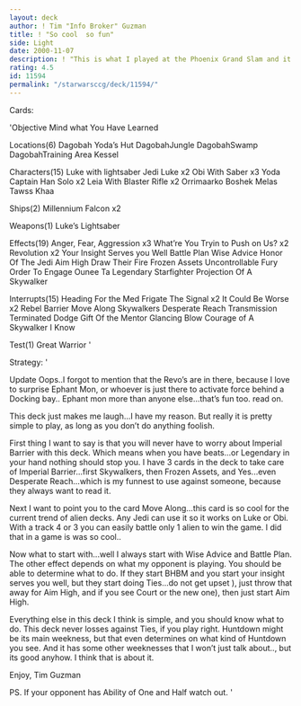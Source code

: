 ```yaml
---
layout: deck
author: ! Tim "Info Broker" Guzman
title: ! "So cool  so fun"
side: Light
date: 2000-11-07
description: ! "This is what I played at the Phoenix Grand Slam and it went undefeated.  We seen versions of it, but this one is fun, and funny :)"
rating: 4.5
id: 11594
permalink: "/starwarsccg/deck/11594/"
---
```

Cards: 

'Objective
Mind what You Have Learned

Locations(6)
Dagobah
Yoda’s Hut
DagobahJungle
DagobahSwamp
DagobahTraining Area
Kessel

Characters(15)
Luke with lightsaber
Jedi Luke x2
Obi With Saber x3
Yoda
Captain Han Solo x2
Leia With Blaster Rifle x2
Orrimaarko
Boshek
Melas
Tawss Khaa

Ships(2)
Millennium Falcon x2

Weapons(1)
Luke’s Lightsaber

Effects(19)
Anger, Fear, Aggression x3
What’re You Tryin to Push on Us? x2
Revolution x2
Your Insight Serves you Well
Battle Plan
Wise Advice
Honor Of The Jedi
Aim High
Draw Their Fire
Frozen Assets
Uncontrollable Fury
Order To Engage
Ounee Ta
Legendary Starfighter
Projection Of A Skywalker

Interrupts(15)
Heading For the Med Frigate
The Signal x2
It Could Be Worse x2
Rebel Barrier
Move Along
Skywalkers
Desperate Reach
Transmission Terminated
Dodge
Gift Of the Mentor
Glancing Blow
Courage of A Skywalker
I Know

Test(1)
Great Warrior
'

Strategy: '

Update Oops..I forgot to mention that the Revo’s are in there, because I love to surprise Ephant Mon, or whoever is just there to activate force behind a Docking bay..  Ephant mon more than anyone else...that’s fun too.  read on.


This deck just makes me laugh...I have my reason.  But really it is pretty simple to play, as long as you don’t do anything foolish.

First thing I want to say is that you will never have to worry about Imperial Barrier with this deck.  Which means when you have beats...or Legendary in your hand nothing should stop you.  I have 3 cards in the deck to take care of Imperial Barrier...first Skywalkers, then Frozen Assets, and Yes...even Desperate Reach...which is my funnest to use against someone, because they always want to read it.

Next I want to point you to the card Move Along...this card is so cool for the current trend of alien decks.  Any Jedi can use it so it works on Luke or Obi.  With a track 4 or 3 you can easily battle only 1 alien to win the game.	I did that in a game is was so cool..

Now what to start with...well I always start with Wise Advice and Battle Plan.	The other effect depends on what my opponent is playing.  You should be able to determine what to do.  If they start BHBM and you start your insight serves you well, but they start doing Ties...do not get upset ), just throw that away for Aim High, and if you see Court or the new one), then just start Aim High.

Everything else in this deck I think is simple, and you should know what to do.  This deck never losses against Ties, if you play right.  Huntdown might be its main weekness, but that even determines on what kind of Huntdown you see.  And it has some other weeknesses that I won’t just talk about.., but its good anyhow.	I think that is about it.

Enjoy,
Tim Guzman

PS. If your opponent has Ability of One and Half watch out.    '
